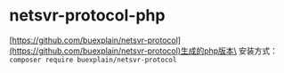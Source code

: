 # netsvr-protocol-php
[https://github.com/buexplain/netsvr-protocol](https://github.com/buexplain/netsvr-protocol)生成的php版本\
安装方式：`composer require buexplain/netsvr-protocol`

